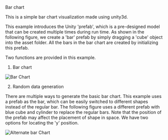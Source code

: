 Bar chart

This is a simple bar chart visualization made using unity3d.

This example introduces the Unity 'prefab', which is a pre-designed model that can be created multiple times during run time. As shown in the following figure, we create a 'bar' prefab by simply dragging a 'cube' object into the asset folder. All the bars in the bar chart are created by initializing this prefab.

Two functions are provided in this example.

1. Bar chart

![Bar Chart](https://github.com/ImmersiveAnalyticsUNCC/Immersive.Unity.Vis/blob/master/BarChart/barchart.png)

2. Random data generation

There are multiple ways to generate the basic bar chart. This example uses a prefab as the bar, which can be easily switched to different shapes instead of the regular bar. The following figure uses a different prefab with blue cube and cylinder to replace the regular bars. Note that the position of the prefab may affect the placement of shape in space. We have two options for locating the 'y' position.

![Alternate bar Chart](https://github.com/ImmersiveAnalyticsUNCC/Immersive.Unity.Vis/blob/master/BarChart/bar3.png)



